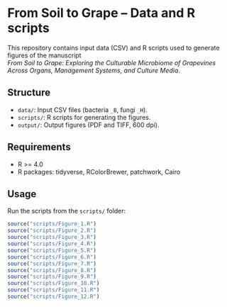 # From Soil to Grape – Data and R scripts

This repository contains input data (CSV) and R scripts used to generate figures of the manuscript  
*From Soil to Grape: Exploring the Culturable Microbiome of Grapevines Across Organs, Management Systems, and Culture Media*.

## Structure
- `data/`: Input CSV files (bacteria `_B`, fungi `_H`).
- `scripts/`: R scripts for generating the figures.
- `output/`: Output figures (PDF and TIFF, 600 dpi).

## Requirements
- R >= 4.0
- R packages: tidyverse, RColorBrewer, patchwork, Cairo

## Usage
Run the scripts from the `scripts/` folder:
```R
source("scripts/Figure_1.R")
source("scripts/Figure_2.R")
source("scripts/Figure_3.R")
source("scripts/Figure_4.R")
source("scripts/Figure_5.R")
source("scripts/Figure_6.R")
source("scripts/Figure_7.R")
source("scripts/Figure_8.R")
source("scripts/Figure_9.R")
source("scripts/Figure_10.R")
source("scripts/Figure_11.R")
source("scripts/Figure_12.R")
